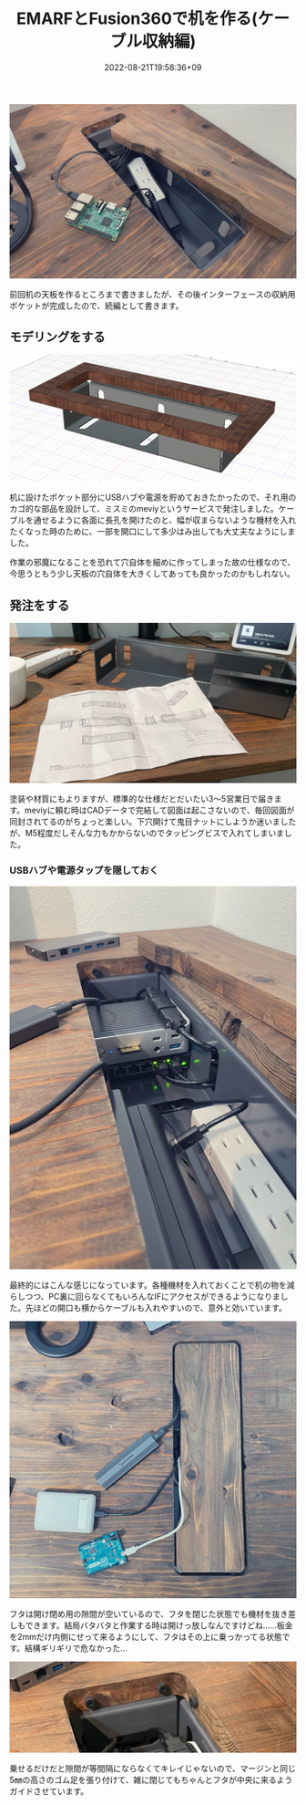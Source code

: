 ﻿---
title: EMARFとFusion360で机を作る(ケーブル収納編)
date: "2022-08-21T19:58:36+09"
image: "220821_newdesk2/2022-08-21-20-02-08.png"
thumbnail: "IMG_6979.jpg"
tags: ["Hardware", "Mechatronics", "Developed"]
---

![](2022-08-21-20-02-08.png)

前回机の天板を作るところまで書きましたが、その後インターフェースの収納用ポケットが完成したので、続編として書きます。

## モデリングをする
![](2022-08-21-20-04-44.png)

机に設けたポケット部分にUSBハブや電源を貯めておきたかったので、それ用のカゴ的な部品を設計して、ミスミのmeviyというサービスで発注しました。ケーブルを通せるように各面に長孔を開けたのと、幅が収まらないような機材を入れたくなった時のために、一部を開口にして多少はみ出しても大丈夫なようにしました。

作業の邪魔になることを恐れて穴自体を細めに作ってしまった故の仕様なので、今思うともう少し天板の穴自体を大きくしてあっても良かったのかもしれない。

## 発注をする
![](2022-08-21-20-00-20.png)

塗装や材質にもよりますが、標準的な仕様だとだいたい3～5営業日で届きます。meviyに頼む時はCADデータで完結して図面は起こさないので、毎回図面が同封されてるのがちょっと楽しい。下穴開けて鬼目ナットにしようか迷いましたが、M5程度だしそんな力もかからないのでタッピングビスで入れてしまいました。

### USBハブや電源タップを隠しておく

![](2022-08-21-20-12-18.png)

最終的にはこんな感じになっています。各種機材を入れておくことで机の物を減らしつつ、PC裏に回らなくてもいろんなIFにアクセスができるようになりました。先ほどの開口も横からケーブルも入れやすいので、意外と効いています。

![](2022-08-21-20-14-05.png)

フタは開け閉め用の隙間が空いているので、フタを閉じた状態でも機材を抜き差しもできます。結局バタバタと作業する時は開けっ放しなんですけどね……板金を2mmだけ内側にせって来るようにして、フタはその上に乗っかってる状態です。結構ギリギリで危なかった…

![](2022-08-21-20-16-04.png)

乗せるだけだと隙間が等間隔にならなくてキレイじゃないので、マージンと同じ5㎜の高さのゴム足を張り付けて、雑に閉じてもちゃんとフタが中央に来るようガイドさせています。